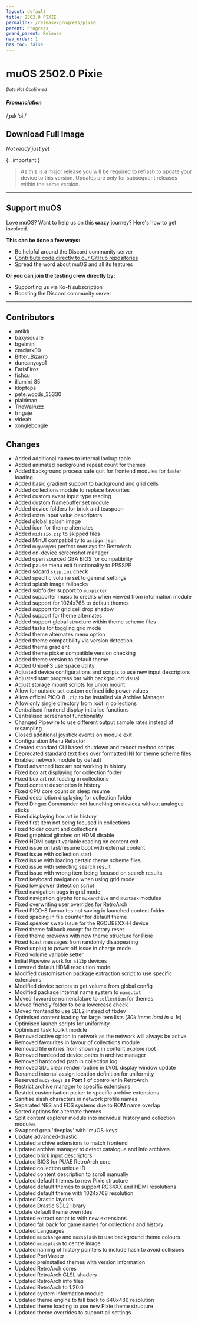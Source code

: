 ```yaml
---
layout: default
title: 2502.0 PIXIE
permalink: /release/progress/pixie
parent: Progress
grand_parent: Release
nav_order: 1
has_toc: false
---
```


# muOS 2502.0 Pixie

_<small>Date Not Confirmed</small>_

#### _Pronunciation_

/ˌpɪk ˈsiː/

## Download Full Image

_Not ready just yet_

{: .important }
> As this is a major release you will be required to reflash to update your device to this version. Updates are only
> for subsequent releases within the same version.

<hr>

## Support muOS

Love muOS? Want to help us on this **crazy** journey? Here's how to get involved.

**This can be done a few ways:**

* Be helpful around the Discord community server
* [Contribute code directly to our GitHub repositories](https://github.com/MustardOS)
* Spread the word about muOS and all its features

**Or you can join the testing crew directly by:**

* Supporting us via Ko-fi subscription
* Boosting the Discord community server

<hr>

## Contributors

* antikk
* baxysquare
* bgelmini
* cmclark00
* Bitter_Bizarro
* duncanyoyo1
* FarisFiroz
* fishcu
* illumini_85
* kloptops
* pete.woods_35330
* plaidman
* TheWalruzz
* trngaje
* videah
* xonglebongle

## Changes

* Added additional names to internal lookup table
* Added animated background repeat count for themes
* Added background process safe quit for frontend modules for faster loading
* Added basic gradient support to background and grid cells
* Added collections module to replace favourites
* Added custom event input type reading
* Added custom framebuffer set module
* Added device folders for brick and teaspoon
* Added extra input value descriptors
* Added global splash image
* Added icon for theme alternates
* Added `midssio.zip` to skipped files
* Added MinUI compatibility to `assign.json`
* Added `mugwomp93` perfect overlays for RetroArch
* Added on-device screenshot manager
* Added open sourced GBA BIOS for compatibility
* Added pause menu exit functionality to PPSSPP
* Added sdcard `skip.ini` check
* Added specific volume set to general settings
* Added splash image fallbacks
* Added subfolder support to `muxpicker`
* Added supporter music to credits when viewed from information module
* Added support for 1024x768 to default themes
* Added support for grid cell drop shadow
* Added support for theme alternates
* Added support global structure within theme scheme files
* Added tasks for toggling grid mode
* Added theme alternates menu option
* Added theme compatibility via version detection
* Added theme gradient
* Added theme picker compatible version checking
* Added theme version to default theme
* Added UnionFS userspace utility
* Adjusted device configurations and scripts to use new input descriptors
* Adjusted start progress bar with background visual
* Adjust storage mount scripts for union mount
* Allow for outside set custom defined idle power values
* Allow official PICO-8 `.zip` to be installed via Archive Manager
* Allow only single directory from root in collections
* Centralised frontend display initialise functions
* Centralised screenshot functionality
* Changed Pipewire to use different output sample rates instead of resampling
* Closed additional joystick events on module exit
* Configuration Menu Refactor
* Created standard CLI based shutdown and reboot method scripts
* Deprecated standard text files over formatted INI for theme scheme files
* Enabled network module by default
* Fixed advanced box art not working in history
* Fixed box art displaying for collection folder
* Fixed box art not loading in collections
* Fixed content description in history
* Fixed CPU core count on sleep resume
* Fixed description displaying for collection folder
* Fixed Dingux Commander not launching on devices without analogue sticks
* Fixed displaying box art in history
* Fixed first item not being focused in collections
* Fixed folder count and collections
* Fixed graphical glitches on HDMI disable
* Fixed HDMI output variable reading on content exit
* Fixed issue on last/resume boot with external content
* Fixed issue with collection start
* Fixed issue with loading certain theme scheme files
* Fixed issue with selecting search result
* Fixed issue with wrong item being focused on search results
* Fixed keyboard navigation when using grid mode
* Fixed low power detection script
* Fixed navigation bugs in grid mode
* Fixed navigation glyphs for `muxarchive` and `muxtask` modules
* Fixed overwriting user overrides for RetroArch
* Fixed PICO-8 favourites not saving in launched content folder
* Fixed spacing in file counter for default theme
* Fixed speaker swap issue for the RGCUBEXX-H device
* Fixed theme fallback except for factory reset
* Fixed theme previews with new theme structure for Pixie
* Fixed toast messages from randomly disappearing
* Fixed unplug to power off issue in charge mode
* Fixed volume variable setter
* Initial Pipewire work for `a113p` devices
* Lowered default HDMI resolution mode
* Modified customisation package extraction script to use specific extensions
* Modified device scripts to get volume from global config
* Modified package internal name system to `name.txt`
* Moved `favourite` nomenclature to `collection` for themes
* Moved friendly folder to be a lowercase check
* Moved frontend to use SDL2 instead of fbdev
* Optimised content loading for large item lists (_30k items load in < 1s_)
* Optimised launch scripts for uniformity
* Optimised task toolkit module
* Removed active option in network as the network will always be active
* Removed favourites in favour of collections module
* Removed file entries from showing in content explore root
* Removed hardcoded device paths in archive manager
* Removed hardcoded path in collection log
* Removed SDL clear render routine in LVGL display window update
* Renamed internal assign location definition for uniformity
* Reserved `muOS-keys` as **Port 1** of controller in RetroArch
* Restrict archive manager to specific extensions
* Restrict customisation picker to specific archive extensions
* Sanitise slash characters in network profile names
* Separated NES and FDS systems due to ROM name overlap
* Sorted options for alternate themes
* Split content explorer module into individual history and collection modules
* Swapped grep 'deeplay' with 'muOS-keys'
* Update advanced-drastic
* Updated archive extensions to match frontend
* Updated archive manager to detect catalogue and info archives
* Updated brick input descriptors
* Updated BIOS for PUAE RetroArch core
* Updated collection unique ID
* Updated content description to scroll manually
* Updated default themes to new Pixie structure
* Updated default themes to support RG34XX and HDMI resolutions
* Updated default theme with 1024x768 resolution
* Updated Drastic layouts
* Updated Drastic SDL2 library
* Update default theme overrides
* Updated extract script to with new extensions
* Updated fall back for game names for collections and history
* Updated Languages
* Updated `muxcharge` and `muxsplash` to use background theme colours
* Updated `muxsplash` to centre image
* Updated naming of history pointers to include hash to avoid collisions
* Updated PortMaster
* Updated preinstalled themes with version information
* Updated RetroArch cores
* Updated RetroArch GLSL shaders
* Updated RetroArch info files
* Updated RetroArch to 1.20.0
* Updated system information module
* Updated theme engine to fall back to 640x480 resolution
* Updated theme loading to use new Pixie theme structure
* Updated theme overrides to support all settings
